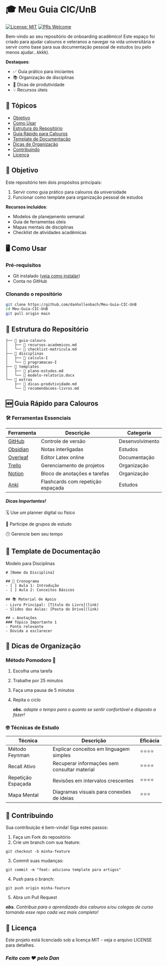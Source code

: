 # 🎓 Meu Guia CIC/UnB

[![License: MIT](https://img.shields.io/badge/License-MIT-blue.svg)](https://opensource.org/licenses/MIT)
[![PRs Welcome](https://img.shields.io/badge/PRs-welcome-brightgreen.svg)](https://github.com/seuuser/seurepo/pulls)

Bem-vindo ao seu repositório de onboarding acadêmico! Este espaço foi criado para ajudar calouros e veteranos a navegar na vida universitária e servir como base para sua documentação pessoal de estudos (ou pelo menos ajudar...kkkk). 

**Destaques**:
- ✅ Guia prático para iniciantes
- 📚 Organização de disciplinas
- 🚀 Dicas de produtividade
- 💡 Recursos úteis

## 📌 Tópicos
- [Objetivo](#ancora1)
- [Como Usar](#ancora2)
- [Estrutura do Repositório](#ancora3)
- [Guia Rápido para Calouros](#ancora4)
- [Template de Documentação](#ancora5)
- [Dicas de Organização](#ancora6)
- [Contribuindo](#ancora7)
- [Licença](#ancora8)

<a name="ancora1"></a>
## 🎯 Objetivo
Este repositório tem dois propósitos principais:
1. Servir como guia prático para calouros da universidade
2. Funcionar como template para organização pessoal de estudos

**Recursos incluídos**:
- Modelos de planejamento semanal
- Guia de ferramentas úteis
- Mapas mentais de disciplinas
- Checklist de atividades acadêmicas

<a name="ancora2"></a>
## 🖥️ Como Usar
### Pré-requisitos
- Git instalado ([veja como instalar](#instalacao-git))
- Conta no GitHub

### Clonando o repositório
```bash
git clone https://github.com/danhollenbach/Meu-Guia-CIC-UnB
cd Meu-Guia-CIC-UnB
git pull origin main
```

<a name="ancora3"></a>
## 📂 Estrutura do Repositório
```
├── 📁 guia-calouro
│   ├── 📄 recursos-academicos.md
│   └── 📄 checklist-matricula.md
├── 📁 disciplinas
│   ├── 📁 calculo-I
│   └── 📁 programacao-I
├── 📁 templates
│   ├── 📄 plano-estudos.md
│   └── 📄 modelo-relatorio.docx
└── 📁 extras
    ├── 📄 dicas-produtividade.md
    └── 📄 recomendacoes-livros.md
```
<a name="ancora4"></a>
## 🆕 Guia Rápido para Calouros

### 🛠️ Ferramentas Essenciais
| Ferramenta | Descrição | Categoria |
|------------|-----------|-----------|
| [GitHub](https://github.com/) | Controle de versão | Desenvolvimento |
| [Obsidian](https://obsidian.md/) | Notas interligadas | Estudos |
| [Overleaf](https://pt.overleaf.com/) | Editor Latex online | Documentação |
| [Trello](https://trello.com/) | Gerenciamento de projetos | Organização |
| [Notion](https://www.notion.com/pt) | Bloco de anotações e tarefas | Organização |
| [Anki](https://apps.ankiweb.net/) | Flashcards com repetição espaçada | Estudos |

#### ***Dicas Importantes!***

🗓️ Use um planner digital ou físico

👥 Participe de grupos de estudo

🕒 Gerencie bem seu tempo

<a name="ancora5"></a>

## 📝 Template de Documentação
Modelo para Disciplinas
```
# [Nome da Disciplina]

## 📅 Cronograma
- [ ] Aula 1: Introdução
- [ ] Aula 2: Conceitos Básicos

## 📚 Material de Apoio
- Livro Principal: [Título do Livro](link)
- Slides das Aulas: [Pasta do Drive](link)

## ✍️ Anotações
### Tópico Importante 1
- Ponto relevante
- Dúvida a esclarecer
```

<a name="ancora6"></a>
## 🧠 Dicas de Organização
### Método Pomodoro 🍅
1. Escolha uma tarefa

2. Trabalhe por 25 minutos

3. Faça uma pausa de 5 minutos

4. Repita o ciclo

   ***obs.*** *adapte o tempo para o quanto se sentir confortável e disposto a fazer!*
   
### 🤓 Técnicas de Estudo
| Técnica | Descrição | Eficácia |
|---------|-----------|----------|
| Método Feynman | Explicar conceitos em linguagem simples | ⭐⭐⭐⭐ |
| Recall Ativo | Recuperar informações sem consultar material | ⭐⭐⭐⭐ |
| Repetição Espaçada | Revisões em intervalos crescentes | ⭐⭐⭐⭐ |
| Mapa Mental | Diagramas visuais para conexões de ideias | ⭐⭐⭐ |

<a name="ancora7"></a>
## 🤝 Contribuindo
Sua contribuição é bem-vinda! Siga estes passos:
1. Faça um Fork do repositório
2. Crie um branch com sua feature:
```
git checkout -b minha-feature
```
3. Commit suas mudanças:
```
git commit -m "feat: adiciona template para artigos"
```
4. Push para o branch:
```
git push origin minha-feature
```
5. Abra um Pull Request

***obs.*** *Contribua para o aprendizado dos calouros e/ou colegas de curso tornando esse repo cada vez mais completo!*

<a name="ancora8"></a>
## 📜 Licença
Este projeto está licenciado sob a licença MIT - veja o arquivo LICENSE para detalhes.

### *Feito com ❤️ pelo Dan*
